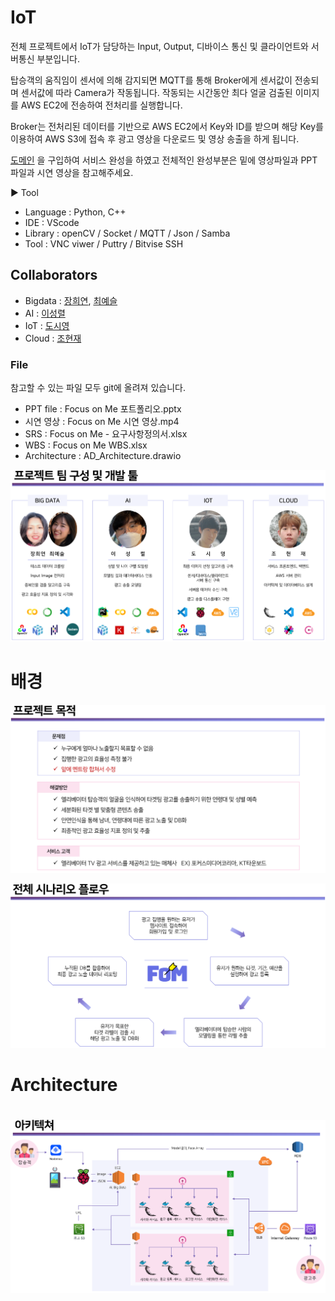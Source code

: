 # IoT

전체 프로젝트에서 IoT가 담당하는 Input, Output, 디바이스 통신 및 클라이언트와 서버통신 부분입니다.

탑승객의 움직임이 센서에 의해 감지되면 MQTT를 통해 Broker에게 센서값이 전송되며 센서값에 따라 Camera가 작동됩니다. 작동되는 시간동안 최다 얼굴 검출된 이미지를 AWS EC2에 전송하여 전처리를 실행합니다.

Broker는 전처리된 데이터를 기반으로 AWS EC2에서 Key와 ID를 받으며 해당 Key를 이용하여 AWS S3에 접속 후 광고 영상을 다운로드 및 영상 송출을 하게 됩니다.

[도메인](http://focuson-me.site) 을 구입하여 서비스 완성을 하였고 전체적인 완성부분은 밑에 영상파일과 PPT파일과 시연 영상을 참고해주세요.

▶ Tool

- Language : Python, C++
- IDE : VScode
- Library : openCV / Socket / MQTT / Json / Samba 
- Tool : VNC viwer / Puttry / Bitvise SSH



## Collaborators

- Bigdata : [장희연](https://github.com/hiiiiyeon), [최예슬](https://github.com/yschoi9930)
- AI : [이성렬](https://github.com/leesungryul)
- IoT : [도시영](https://github.com/dsy-sw)
- Cloud : [조현재](https://github.com/jaden7856)



### File



참고할 수 있는 파일 모두 git에 올려져 있습니다.

-  PPT file : Focus on Me 포트폴리오.pptx
- 시연 영상 : Focus on Me 시연 영상.mp4
- SRS : Focus on Me - 요구사항정의서.xlsx
- WBS : Focus on Me WBS.xlsx
- Architecture : AD_Architecture.drawio



![image-20210602155556065](README.assets/image-20210602155556065.png)



# 배경

![image-20210602161811659](README.assets/image-20210602161811659.png)



![image-20210602161920700](README.assets/image-20210602161920700.png)



# Architecture

![image-20210602160215706](README.assets/image-20210602160215706.png)
=======